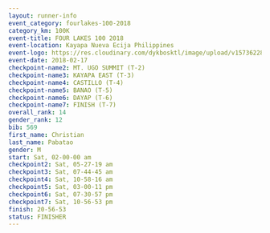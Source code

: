 ```yaml
---
layout: runner-info 
event_category: fourlakes-100-2018 
category_km: 100K 
event-title: FOUR LAKES 100 2018 
event-location: Kayapa Nueva Ecija Philippines 
event-logo: https://res.cloudinary.com/dykbosktl/image/upload/v1573622832/Logo/logo_1_hdutmh.jpg 
event-date: 2018-02-17 
checkpoint-name2: MT. UGO SUMMIT (T-2) 
checkpoint-name3: KAYAPA EAST (T-3) 
checkpoint-name4: CASTILLO (T-4) 
checkpoint-name5: BANAO (T-5) 
checkpoint-name6: DAYAP (T-6) 
checkpoint-name7: FINISH (T-7) 
overall_rank: 14
gender_rank: 12
bib: 569
first_name: Christian
last_name: Pabatao
gender: M
start: Sat, 02-00-00 am
checkpoint2: Sat, 05-27-19 am
checkpoint3: Sat, 07-44-45 am
checkpoint4: Sat, 10-58-16 am
checkpoint5: Sat, 03-00-11 pm
checkpoint6: Sat, 07-30-57 pm
checkpoint7: Sat, 10-56-53 pm
finish: 20-56-53
status: FINISHER
---
```

